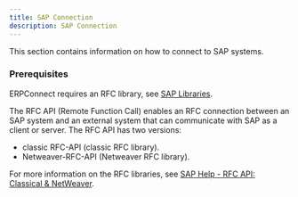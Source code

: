 ```yaml
---
title: SAP Connection
description: SAP Connection
---
```


This section contains information on how to connect to SAP systems.

### Prerequisites
ERPConnect requires an RFC library, see [SAP Libraries](../introduction/saplibraries/).

The RFC API (Remote Function Call) enables an RFC connection between an SAP system and an external system that can communicate with SAP as a client or server.
The RFC API has two versions:

- classic RFC-API (classic RFC library).
- Netweaver-RFC-API (Netweaver RFC library). 

For more information on the RFC libraries, see [SAP Help - RFC API: Classical & NetWeaver](https://help.sap.com/saphelp_nwpi71/helpdata/en/45/18e96cd26321a1e10000000a1553f6/frameset.htm).

